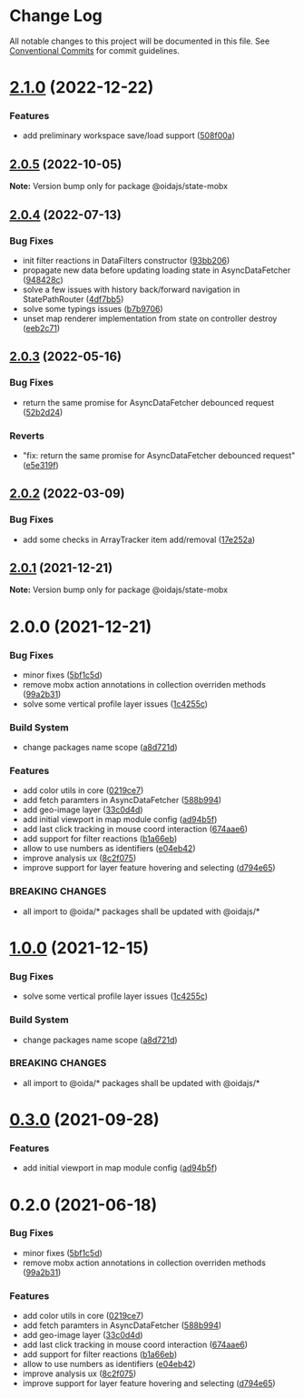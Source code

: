 # Change Log

All notable changes to this project will be documented in this file.
See [Conventional Commits](https://conventionalcommits.org) for commit guidelines.

# [2.1.0](https://github.com/cgi-italy/oida/compare/@oidajs/state-mobx@2.0.5...@oidajs/state-mobx@2.1.0) (2022-12-22)


### Features

* add preliminary workspace save/load support ([508f00a](https://github.com/cgi-italy/oida/commit/508f00a7b360c0e4283a5d472750c8ee54fd1a58))





## [2.0.5](https://github.com/cgi-italy/oida/compare/@oidajs/state-mobx@2.0.4...@oidajs/state-mobx@2.0.5) (2022-10-05)

**Note:** Version bump only for package @oidajs/state-mobx





## [2.0.4](https://github.com/cgi-italy/oida/compare/@oidajs/state-mobx@2.0.3...@oidajs/state-mobx@2.0.4) (2022-07-13)


### Bug Fixes

* init filter reactions in DataFilters constructor ([93bb206](https://github.com/cgi-italy/oida/commit/93bb20613b5a84616b87cf33a3666a29e972eff3))
* propagate new data before updating loading state in AsyncDataFetcher ([948428c](https://github.com/cgi-italy/oida/commit/948428c1a0e8a589a006270957916beeba3c5275))
* solve a few issues with history back/forward navigation in StatePathRouter ([4df7bb5](https://github.com/cgi-italy/oida/commit/4df7bb557da5e4cc513c2a70c66e11641df2f0c7))
* solve some typings issues ([b7b9706](https://github.com/cgi-italy/oida/commit/b7b9706dfff6f1b283eda129bc9a5218f9b475ef))
* unset map renderer implementation from state on controller destroy ([eeb2c71](https://github.com/cgi-italy/oida/commit/eeb2c7113289c36e6f6bf89b9952b90f323ffc9c))





## [2.0.3](https://github.com/cgi-italy/oida/compare/@oidajs/state-mobx@2.0.2...@oidajs/state-mobx@2.0.3) (2022-05-16)


### Bug Fixes

* return the same promise for AsyncDataFetcher debounced request ([52b2d24](https://github.com/cgi-italy/oida/commit/52b2d2419537d3c01fd66089b721ab59446e42ec))


### Reverts

* "fix: return the same promise for AsyncDataFetcher debounced request" ([e5e319f](https://github.com/cgi-italy/oida/commit/e5e319f495c490ee65169ac6022b21a3d0b0ea4a))





## [2.0.2](https://github.com/cgi-italy/oida/compare/@oidajs/state-mobx@2.0.1...@oidajs/state-mobx@2.0.2) (2022-03-09)


### Bug Fixes

* add some checks in ArrayTracker item add/removal ([17e252a](https://github.com/cgi-italy/oida/commit/17e252ac1fa0ff3ef4fed23a8b9e9d8200b9d526))





## [2.0.1](https://github.com/cgi-italy/oida/compare/@oidajs/state-mobx@2.0.0...@oidajs/state-mobx@2.0.1) (2021-12-21)

**Note:** Version bump only for package @oidajs/state-mobx






# 2.0.0 (2021-12-21)


### Bug Fixes

* minor fixes ([5bf1c5d](https://github.com/cgi-italy/oida/commit/5bf1c5d8e62fef3c7eb7c0cf9a268e014e572031))
* remove mobx action annotations in collection overriden methods ([99a2b31](https://github.com/cgi-italy/oida/commit/99a2b3190c7bc8b233147e68524f66143b06e9dd))
* solve some vertical profile layer issues ([1c4255c](https://github.com/cgi-italy/oida/commit/1c4255c92636a2d3d9ad817b7f017f64a24ac088))


### Build System

* change packages name scope ([a8d721d](https://github.com/cgi-italy/oida/commit/a8d721db395a8a9f9c52808c5318c392096cc2a3))


### Features

* add color utils in core ([0219ce7](https://github.com/cgi-italy/oida/commit/0219ce75aefe67ff1b534eba192bc821da7321da))
* add fetch paramters in AsyncDataFetcher ([588b994](https://github.com/cgi-italy/oida/commit/588b9940e2fa071125654288868bd5d5092f49d8))
* add geo-image layer ([33c0d4d](https://github.com/cgi-italy/oida/commit/33c0d4dfd72c27c26a4e02a061c74c4a40c58bf8))
* add initial viewport in map module config ([ad94b5f](https://github.com/cgi-italy/oida/commit/ad94b5fc6f74c4e1fd8854300cada210105730c2))
* add last click tracking in mouse coord interaction ([674aae6](https://github.com/cgi-italy/oida/commit/674aae6cce3a842e7b7e6272212fe1addd0b778e))
* add support for filter reactions ([b1a66eb](https://github.com/cgi-italy/oida/commit/b1a66eb27532e8c7e262b9c484752ae2f346f266))
* allow to use numbers as identifiers ([e04eb42](https://github.com/cgi-italy/oida/commit/e04eb420fa84a0749f473eb599e201ef6941bf0c))
* improve analysis ux ([8c2f075](https://github.com/cgi-italy/oida/commit/8c2f075570f1e7c0f04c849ec3daf32d6fc35fbe))
* improve support for layer feature hovering and selecting ([d794e65](https://github.com/cgi-italy/oida/commit/d794e65b8eb6adea2b5badbb5400cc62882f4b27))


### BREAKING CHANGES

* all import to @oida/\* packages shall be updated with @oidajs/\*





# [1.0.0](https://github.com/cgi-italy/oida/compare/@oida/state-mobx@0.3.0...@oidajs/state-mobx@1.0.0) (2021-12-15)


### Bug Fixes

* solve some vertical profile layer issues ([1c4255c](https://github.com/cgi-italy/oida/commit/1c4255c92636a2d3d9ad817b7f017f64a24ac088))


### Build System

* change packages name scope ([a8d721d](https://github.com/cgi-italy/oida/commit/a8d721db395a8a9f9c52808c5318c392096cc2a3))


### BREAKING CHANGES

* all import to @oida/\* packages shall be updated with @oidajs/\*





# [0.3.0](https://github.com/cgi-italy/oida/compare/@oida/state-mobx@0.2.0...@oida/state-mobx@0.3.0) (2021-09-28)


### Features

* add initial viewport in map module config ([ad94b5f](https://github.com/cgi-italy/oida/commit/ad94b5fc6f74c4e1fd8854300cada210105730c2))





# 0.2.0 (2021-06-18)


### Bug Fixes

* minor fixes ([5bf1c5d](https://github.com/cgi-italy/oida/commit/5bf1c5d8e62fef3c7eb7c0cf9a268e014e572031))
* remove mobx action annotations in collection overriden methods ([99a2b31](https://github.com/cgi-italy/oida/commit/99a2b3190c7bc8b233147e68524f66143b06e9dd))


### Features

* add color utils in core ([0219ce7](https://github.com/cgi-italy/oida/commit/0219ce75aefe67ff1b534eba192bc821da7321da))
* add fetch paramters in AsyncDataFetcher ([588b994](https://github.com/cgi-italy/oida/commit/588b9940e2fa071125654288868bd5d5092f49d8))
* add geo-image layer ([33c0d4d](https://github.com/cgi-italy/oida/commit/33c0d4dfd72c27c26a4e02a061c74c4a40c58bf8))
* add last click tracking in mouse coord interaction ([674aae6](https://github.com/cgi-italy/oida/commit/674aae6cce3a842e7b7e6272212fe1addd0b778e))
* add support for filter reactions ([b1a66eb](https://github.com/cgi-italy/oida/commit/b1a66eb27532e8c7e262b9c484752ae2f346f266))
* allow to use numbers as identifiers ([e04eb42](https://github.com/cgi-italy/oida/commit/e04eb420fa84a0749f473eb599e201ef6941bf0c))
* improve analysis ux ([8c2f075](https://github.com/cgi-italy/oida/commit/8c2f075570f1e7c0f04c849ec3daf32d6fc35fbe))
* improve support for layer feature hovering and selecting ([d794e65](https://github.com/cgi-italy/oida/commit/d794e65b8eb6adea2b5badbb5400cc62882f4b27))
